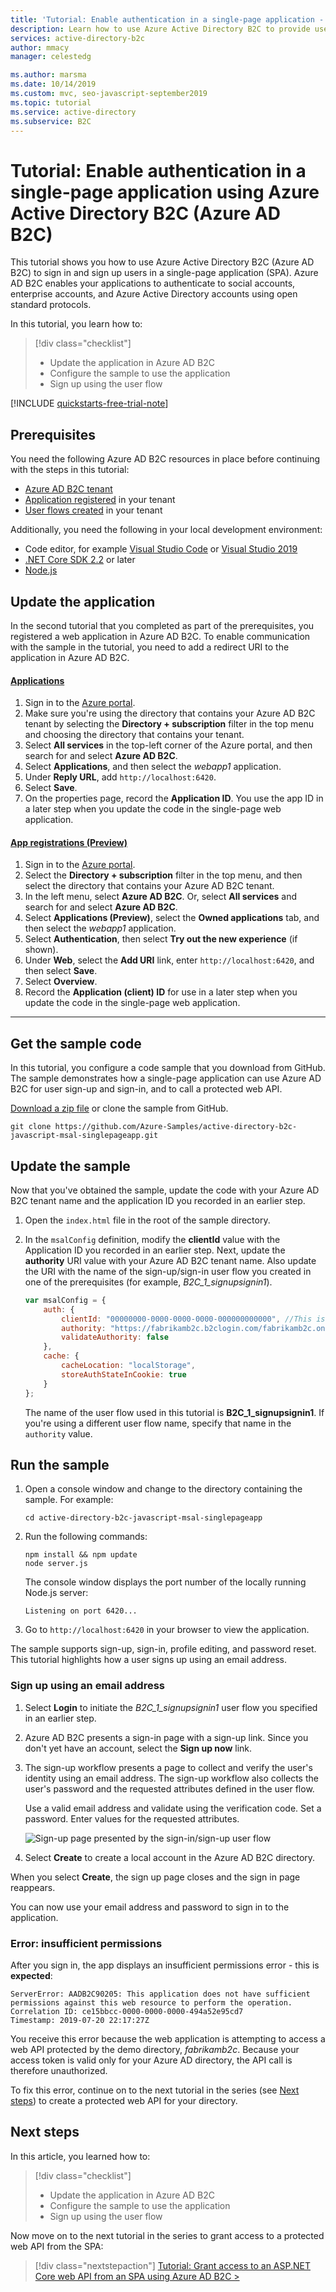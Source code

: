 ```yaml
---
title: 'Tutorial: Enable authentication in a single-page application - Azure Active Directory B2C'
description: Learn how to use Azure Active Directory B2C to provide user login for a single page application (JavaScript).
services: active-directory-b2c
author: mmacy
manager: celestedg

ms.author: marsma
ms.date: 10/14/2019
ms.custom: mvc, seo-javascript-september2019
ms.topic: tutorial
ms.service: active-directory
ms.subservice: B2C
---
```


# Tutorial: Enable authentication in a single-page application using Azure Active Directory B2C (Azure AD B2C)

This tutorial shows you how to use Azure Active Directory B2C (Azure AD B2C) to sign in and sign up users in a single-page application (SPA). Azure AD B2C enables your applications to authenticate to social accounts, enterprise accounts, and Azure Active Directory accounts using open standard protocols.

In this tutorial, you learn how to:

> [!div class="checklist"]
> * Update the application in Azure AD B2C
> * Configure the sample to use the application
> * Sign up using the user flow

[!INCLUDE [quickstarts-free-trial-note](../../includes/quickstarts-free-trial-note.md)]

## Prerequisites

You need the following Azure AD B2C resources in place before continuing with the steps in this tutorial:

* [Azure AD B2C tenant](tutorial-create-tenant.md)
* [Application registered](tutorial-register-applications.md) in your tenant
* [User flows created](tutorial-create-user-flows.md) in your tenant

Additionally, you need the following in your local development environment:

* Code editor, for example [Visual Studio Code](https://code.visualstudio.com/) or [Visual Studio 2019](https://www.visualstudio.com/downloads/)
* [.NET Core SDK 2.2](https://dotnet.microsoft.com/download) or later
* [Node.js](https://nodejs.org/en/download/)

## Update the application

In the second tutorial that you completed as part of the prerequisites, you registered a web application in Azure AD B2C. To enable communication with the sample in the tutorial, you need to add a redirect URI to the application in Azure AD B2C.

#### [Applications](#tab/portal/)

1. Sign in to the [Azure portal](https://portal.azure.com).
1. Make sure you're using the directory that contains your Azure AD B2C tenant by selecting the **Directory + subscription** filter in the top menu and choosing the directory that contains your tenant.
1. Select **All services** in the top-left corner of the Azure portal, and then search for and select **Azure AD B2C**.
1. Select **Applications**, and then select the *webapp1* application.
1. Under **Reply URL**, add `http://localhost:6420`.
1. Select **Save**.
1. On the properties page, record the **Application ID**. You use the app ID in a later step when you update the code in the single-page web application.

#### [App registrations (Preview)](#tab/portal-preview/)

1. Sign in to the [Azure portal](https://portal.azure.com).
1. Select the **Directory + subscription** filter in the top menu, and then select the directory that contains your Azure AD B2C tenant.
1. In the left menu, select **Azure AD B2C**. Or, select **All services** and search for and select **Azure AD B2C**.
1. Select **Applications (Preview)**, select the **Owned applications** tab, and then select the *webapp1* application.
1. Select **Authentication**, then select **Try out the new experience** (if shown).
1. Under **Web**, select the **Add URI** link, enter `http://localhost:6420`, and then select **Save**.
1. Select **Overview**.
1. Record the **Application (client) ID** for use in a later step when you update the code in the single-page web application.

* * *

## Get the sample code

In this tutorial, you configure a code sample that you download from GitHub. The sample demonstrates how a single-page application can use Azure AD B2C for user sign-up and sign-in, and to call a protected web API.

[Download a zip file](https://github.com/Azure-Samples/active-directory-b2c-javascript-msal-singlepageapp/archive/master.zip) or clone the sample from GitHub.

```
git clone https://github.com/Azure-Samples/active-directory-b2c-javascript-msal-singlepageapp.git
```

## Update the sample

Now that you've obtained the sample, update the code with your Azure AD B2C tenant name and the application ID you recorded in an earlier step.

1. Open the `index.html` file in the root of the sample directory.
1. In the `msalConfig` definition, modify the **clientId** value with the Application ID you recorded in an earlier step. Next, update the **authority** URI value with your Azure AD B2C tenant name. Also update the URI with the name of the sign-up/sign-in user flow you created in one of the prerequisites (for example, *B2C_1_signupsignin1*).

    ```javascript
    var msalConfig = {
        auth: {
            clientId: "00000000-0000-0000-0000-000000000000", //This is your client ID
            authority: "https://fabrikamb2c.b2clogin.com/fabrikamb2c.onmicrosoft.com/b2c_1_susi", //This is your tenant info
            validateAuthority: false
        },
        cache: {
            cacheLocation: "localStorage",
            storeAuthStateInCookie: true
        }
    };
    ```

    The name of the user flow used in this tutorial is **B2C_1_signupsignin1**. If you're using a different user flow name, specify that name in the `authority` value.

## Run the sample

1. Open a console window and change to the directory containing the sample. For example:

    ```console
    cd active-directory-b2c-javascript-msal-singlepageapp
    ```
1. Run the following commands:

    ```
    npm install && npm update
    node server.js
    ```

    The console window displays the port number of the locally running Node.js server:

    ```
    Listening on port 6420...
    ```

1. Go to `http://localhost:6420` in your browser to view the application.

The sample supports sign-up, sign-in, profile editing, and password reset. This tutorial highlights how a user signs up using an email address.

### Sign up using an email address

1. Select **Login** to initiate the *B2C_1_signupsignin1* user flow you specified in an earlier step.
1. Azure AD B2C presents a sign-in page with a sign-up link. Since you don't yet have an account, select the **Sign up now** link.
1. The sign-up workflow presents a page to collect and verify the user's identity using an email address. The sign-up workflow also collects the user's password and the requested attributes defined in the user flow.

    Use a valid email address and validate using the verification code. Set a password. Enter values for the requested attributes.

    ![Sign-up page presented by the sign-in/sign-up user flow](./media/active-directory-b2c-tutorials-spa/azure-ad-b2c-sign-up-workflow.png)

1. Select **Create** to create a local account in the Azure AD B2C directory.

When you select **Create**, the sign up page closes and the sign in page reappears.

You can now use your email address and password to sign in to the application.

### Error: insufficient permissions

After you sign in, the app displays an insufficient permissions error - this is **expected**:

```Output
ServerError: AADB2C90205: This application does not have sufficient permissions against this web resource to perform the operation.
Correlation ID: ce15bbcc-0000-0000-0000-494a52e95cd7
Timestamp: 2019-07-20 22:17:27Z
```

You receive this error because the web application is attempting to access a web API protected by the demo directory, *fabrikamb2c*. Because your access token is valid only for your Azure AD directory, the API call is therefore unauthorized.

To fix this error, continue on to the next tutorial in the series (see [Next steps](#next-steps)) to create a protected web API for your directory.

## Next steps

In this article, you learned how to:

> [!div class="checklist"]
> * Update the application in Azure AD B2C
> * Configure the sample to use the application
> * Sign up using the user flow

Now move on to the next tutorial in the series to grant access to a protected web API from the SPA:

> [!div class="nextstepaction"]
> [Tutorial: Grant access to an ASP.NET Core web API from an SPA using Azure AD B2C >](active-directory-b2c-tutorials-spa-webapi.md)
